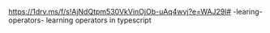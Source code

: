 https://1drv.ms/f/s!AjNdQtpm530VkVinOjOb-uAq4wvj?e=WAJ29l# -learing-operators-
learning operators in typescript
